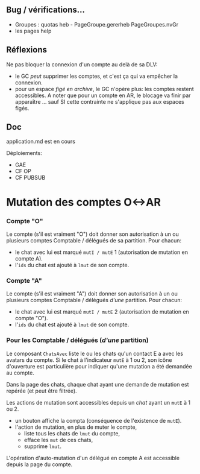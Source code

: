 ## Bug / vérifications...
- Groupes : quotas heb - PageGroupe.gererheb PageGroupes.nvGr
- les pages help

## Réflexions
Ne pas bloquer la connexion d'un compte au delà de sa DLV:
- le GC _peut_ supprimer les comptes, et c'est ça qui va empêcher la connexion.
- pour un espace _figé en archive_, le GC n'opère plus: les comptes restent accessibles. A noter que pour un compte en AR, le blocage va finir par apparaître ... sauf SI cette contrainte ne s'applique pas aux espaces figés.

## Doc
application.md est en cours

Déploiements:
- GAE
- CF OP
- CF PUBSUB

# Mutation des comptes O<->AR
### Compte "O"
Le compte (s'il est vraiment "O") doit donner son autorisation à un ou plusieurs comptes Comptable / délégués de sa partition. Pour chacun:
- le chat avec lui est marqué `mutI / mutE` 1 (autorisation de mutation en compte A).
- l'`ids` du chat est ajouté à `lmut` de son compte.

### Compte "A"
Le compte (s'il est vraiment "A") doit donner son autorisation à un ou plusieurs comptes Comptable / délégués _d'une_ partition. Pour chacun:
- le chat avec lui est marqué `mutI / mutE` 2 (autorisation de mutation en compte "O").
- l'`ids` du chat est ajouté à `lmut` de son compte.

### Pour les Comptable / délégués (_d'une_ partition)

Le composant `ChatsAvec` liste le ou les chats qu'un contact E a avec les avatars du compte. Si le chat à l'indicateur `mutE` à 1 ou 2, son icône d'ouverture est particulière pour indiquer qu'une mutation a été demandée au compte.

Dans la page des chats, chaque chat ayant une demande de mutation est repérée (et peut être filtrée).

Les actions de mutation sont accessibles depuis un _chat_ ayant un `mutE` à 1 ou 2.
- un bouton affiche la compta (conséquence de l'existence de `mutE`).
- l'action de mutation, en plus de muter le compte,
  - liste tous les chats de `lmut` du compte,
  - efface les `mut` de ces chats,
  - supprime `lmut`.

L'opération d'auto-mutation d'un délégué en compte A est accessible depuis la page du compte.
